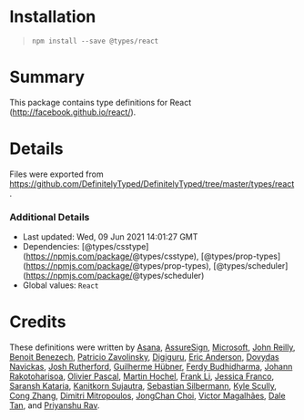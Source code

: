 Installation
============

> `npm install --save @types/react`

Summary
=======

This package contains type definitions for React (http://facebook.github.io/react/).

Details
=======

Files were exported from https://github.com/DefinitelyTyped/DefinitelyTyped/tree/master/types/react.

### Additional Details

-   Last updated: Wed, 09 Jun 2021 14:01:27 GMT
-   Dependencies: <span class="citation" data-cites="types/csstype">\[@types/csstype\]</span>(https://npmjs.com/package/<span class="citation" data-cites="types/csstype">@types/csstype</span>), <span class="citation" data-cites="types/prop-types">\[@types/prop-types\]</span>(https://npmjs.com/package/<span class="citation" data-cites="types/prop-types">@types/prop-types</span>), <span class="citation" data-cites="types/scheduler">\[@types/scheduler\]</span>(https://npmjs.com/package/<span class="citation" data-cites="types/scheduler">@types/scheduler</span>)
-   Global values: `React`

Credits
=======

These definitions were written by [Asana](https://asana.com), [AssureSign](http://www.assuresign.com), [Microsoft](https://microsoft.com), [John Reilly](https://github.com/johnnyreilly), [Benoit Benezech](https://github.com/bbenezech), [Patricio Zavolinsky](https://github.com/pzavolinsky), [Digiguru](https://github.com/digiguru), [Eric Anderson](https://github.com/ericanderson), [Dovydas Navickas](https://github.com/DovydasNavickas), [Josh Rutherford](https://github.com/theruther4d), [Guilherme Hübner](https://github.com/guilhermehubner), [Ferdy Budhidharma](https://github.com/ferdaber), [Johann Rakotoharisoa](https://github.com/jrakotoharisoa), [Olivier Pascal](https://github.com/pascaloliv), [Martin Hochel](https://github.com/hotell), [Frank Li](https://github.com/franklixuefei), [Jessica Franco](https://github.com/Jessidhia), [Saransh Kataria](https://github.com/saranshkataria), [Kanitkorn Sujautra](https://github.com/lukyth), [Sebastian Silbermann](https://github.com/eps1lon), [Kyle Scully](https://github.com/zieka), [Cong Zhang](https://github.com/dancerphil), [Dimitri Mitropoulos](https://github.com/dimitropoulos), [JongChan Choi](https://github.com/disjukr), [Victor Magalhães](https://github.com/vhfmag), [Dale Tan](https://github.com/hellatan), and [Priyanshu Rav](https://github.com/priyanshurav).
